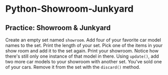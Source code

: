 # Python-Showroom-Junkyard

## Practice: Showroom & Junkyard
Create an empty set named `showroom`.
Add four of your favorite car model names to the set.
Print the length of your set.
Pick one of the items in your show room and add it to the set again.
Print your showroom. Notice how there's still only one instance of that model in there.
Using `update()`, add two more car models to your showroom with another set.
You've sold one of your cars. Remove it from the set with the `discard()` method.